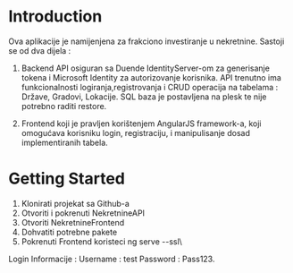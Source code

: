 # Introduction 
Ova aplikacije je namijenjena za frakciono investiranje u nekretnine. Sastoji se od dva dijela :
1. Backend API osiguran sa Duende IdentityServer-om za generisanje tokena i Microsoft Identity za autorizovanje korisnika.
API trenutno ima funkcionalnosti logiranja,registrovanja i CRUD operacija na tabelama : Države, Gradovi, Lokacije.
SQL baza je postavljena na plesk te nije potrebno raditi restore. 

2. Frontend koji je pravljen korištenjem AngularJS framework-a, koji omogućava korisniku login, registraciju, i manipulisanje dosad implementiranih tabela.

# Getting Started
1.  Klonirati projekat sa Github-a 
2.  Otvoriti i pokrenuti NekretnineAPI 
3.  Otvoriti NekretnineFrontend
4.  Dohvatiti potrebne pakete
5.   Pokrenuti Frontend koristeci ng serve --ssl\

Login Informacije : 
Username : test
Password : Pass123.
